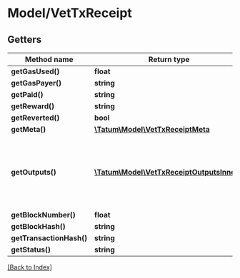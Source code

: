 # Model/VetTxReceipt

## Getters

Method name | Return type | Description | Notes
------------ | ------------- | ------------- | -------------
**getGasUsed()** | **float** |  | [optional]
**getGasPayer()** | **string** |  | [optional]
**getPaid()** | **string** |  | [optional]
**getReward()** | **string** |  | [optional]
**getReverted()** | **bool** |  | [optional]
**getMeta()** | [**\Tatum\Model\VetTxReceiptMeta**](VetTxReceiptMeta.md) |  | [optional]
**getOutputs()** | [**\Tatum\Model\VetTxReceiptOutputsInner[]**](VetTxReceiptOutputsInner.md) | List of recipient addresses and amounts to send to each of them. | [optional]
**getBlockNumber()** | **float** |  | [optional]
**getBlockHash()** | **string** |  | [optional]
**getTransactionHash()** | **string** |  | [optional]
**getStatus()** | **string** |  | [optional]

[[Back to Index]](../index.md)
